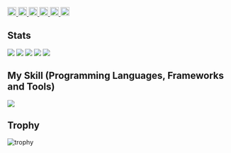 <p align="left">
  <a href="https://github.com/hideyuki-matsuyama">
    <img height="20" src="https://komarev.com/ghpvc/?username=hideyuki-matsuyama" />
  </a>
  <a href="https://github.com/hideyuki-matsuyama">
    <img height="20" src="https://img.shields.io/github/followers/hideyuki-matsuyama?label=follow&logo=github&style=flat" />
  </a>
  <a href="http://qiita.com/choripon">
    <img height="20" src="https://qiita-badge.apiapi.app/s/choripon/posts.svg" />
  </a>
  <a href="http://qiita.com/choripon">
    <img height="20" src="https://qiita-badge.apiapi.app/s/choripon/contributions.svg" />
  </a>
  <a href="http://qiita.com/choripon">
    <img height="20" src="https://qiita-badge.apiapi.app/s/choripon/followers.svg" />
  </a>
  <a href="https://zenn.dev/choripon">
    <img height="20" src="https://badgen.org/img/zenn/choripon/articles?style=plastic" />
  </a>
</p>

## Stats
![](http://github-profile-summary-cards.vercel.app/api/cards/profile-details?username=hideyuki-matsuyama&theme=gruvbox)
![](http://github-profile-summary-cards.vercel.app/api/cards/repos-per-language?username=hideyuki-matsuyama&theme=gruvbox)
![](http://github-profile-summary-cards.vercel.app/api/cards/most-commit-language?username=hideyuki-matsuyama&theme=gruvbox)
![](http://github-profile-summary-cards.vercel.app/api/cards/stats?username=hideyuki-matsuyama&theme=gruvbox)
![](http://github-profile-summary-cards.vercel.app/api/cards/productive-time?username=hideyuki-matsuyama&theme=gruvbox&utcOffset=9)

## My Skill (Programming Languages, Frameworks and Tools)
![](https://skillicons.dev/icons?i=ruby,rails,js,typescript,react,vuejs,mysql,github,vscode,docker,jquery,aws,postman,html,css)

## Trophy
![trophy](https://github-profile-trophy.vercel.app/?username=hideyuki-matsuyama&theme=gruvbox)
